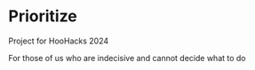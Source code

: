 # Prioritize
Project for HooHacks 2024

For those of us who are indecisive and cannot decide what to do